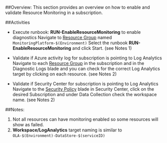 ##Overview: 
This section provides an overview on how to enable and validate Resource Monitoring in a subscription.

##Activities

- Execute runbook: **RUN-EnableResourceMonitoring** to enable diagnostics
Navigate to [Resource Group](https://ms.portal.azure.com/#@microsoft.onmicrosoft.com/resource/subscriptions/c8cd80a0-4450-4b56-9245-2842d6f6357a/resourceGroups/MonitoringPlatform-STAG/providers/Microsoft.Automation/automationAccounts/AAA-STAG-Automation-BPL-MON/runbooks/RUN-EnableResourceMonitoring/overview) named `MonitoringPlatform-$(Environment)`
Select the runbook **RUN-EnableResourceMonitoring** and click Start. (see Notes 1)

- Validate if Azure activity log for subscription is pointing to Log Analytics
Navigate to each [Resource Group](https://ms.portal.azure.com/#@microsoft.onmicrosoft.com/resource/subscriptions/c8cd80a0-4450-4b56-9245-2842d6f6357a/resourceGroups/MonitoringPlatform-STAG/diagnostics) in the subscription and in the Diagnostic Logs blade and you can check for the correct Log Analytics target by clicking on each resource. (see Notes 2)

 - Validate if Security Center for subscription is pointing to Log Analytics
Navigate to the [Security Policy](https://ms.portal.azure.com/#blade/Microsoft_Azure_Security/SecurityMenuBlade/1) blade in Security Center, click on the desired Subscription and under Data Collection check the workspace name. (see Notes 2)

##Notes: 
1. Not all resources can have monitoring enabled so some resources will show as failed. 
2. **Workspace/LogAnalytics** target naming is similar to `OLA-$(Environment)-DataStore-$(serviceID)`

